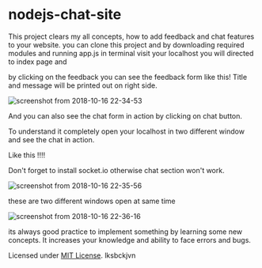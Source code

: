 # nodejs-chat-site
This project clears my all concepts, how to add feedback and chat features to your website.
you can clone this project and by downloading required modules and running app.js in terminal visit your localhost
you will directed to index page and 

by clicking on the feedback you can see the feedback form like this!
Title and message will be printed out on right side.

![screenshot from 2018-10-16 22-34-53](https://user-images.githubusercontent.com/33174056/47035299-47d1d180-d197-11e8-8206-73b4001d362d.png)

And you can also see the chat form in action by clicking on chat button.

To understand it completely open your localhost in two different window and see the chat in action.

Like this !!!!

Don't forget to install socket.io otherwise chat section won't work.

![screenshot from 2018-10-16 22-35-56](https://user-images.githubusercontent.com/33174056/47036814-f0cdfb80-d19a-11e8-877d-65e80a3d43e9.png)

these are two different windows open at same time

![screenshot from 2018-10-16 22-36-16](https://user-images.githubusercontent.com/33174056/47036845-02af9e80-d19b-11e8-8f61-6f936e631a58.png)


its always good practice to implement something by learning some new concepts. It increases your knowledge and ability to face errors and bugs. 

Licensed under [MIT License](LICENSE.md).
lksbckjvn
